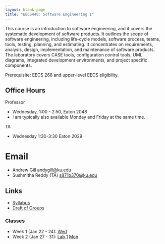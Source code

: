 ```yaml
---
layout: blank-page
title: "EECS448: Software Engineering I"
---
```


This course is an introduction to software engineering, and it covers
the systematic development of software products. It outlines the scope
of software engineering, including life-cycle models, software
process, teams, tools, testing, planning, and estimating. It
concentrates on requirements, analysis, design, implementation, and
maintenance of software products. The laboratory covers CASE tools,
configuration control tools, UML diagrams, integrated development
environments, and project specific components. 

Prerequisite: EECS 268 and upper-level EECS eligibility.

## Office Hours


Professor

  * Wednesday, 1:00 - 2:50, Eaton 2048
  * I am typically also available Monday and Friday at the same time.
 

TA
  * Wednesday 1:30-3:30 Eaton 2029
  



# Email

  * Andrew Gill <andygill@ku.edu>
  * Sushmitha Reddy (TA) <s871b370@ku.edu>

## Links

 * <a href="https://drive.google.com/open?id=1iTVzU3TfgGQSJmm6_NvKCc-85KJT9djG9qTf7XjbZec">Syllabus<a>
 * [Draft of Groups](/files/EECS_448_Groups.pdf)

### Classes

 * Week 1 (Jan 22 - 24): 
   <a href="https://drive.google.com/open?id=1moOiSS8bvhF_nGbQNclWvF-41Oj692chkWhah7GenfU">Wed</a>
 * Week 2 (Jan 27 - 31):
   [Lab 1](/teaching/EECS_448_S20_Lab1)
   [Mon](https://drive.google.com/open?id=1VNKS4ss71emeNWhDMRXwLQ7U9M0PWHQdgSrWdFlwgA0)




